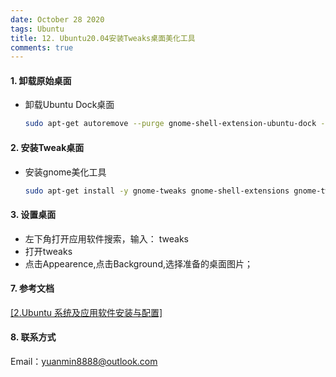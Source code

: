 ```yaml
---
date: October 28 2020
tags: Ubuntu
title: 12. Ubuntu20.04安装Tweaks桌面美化工具
comments: true
---
```


#### 1. 卸载原始桌面

- 卸载Ubuntu Dock桌面

  ```bash
  sudo apt-get autoremove --purge gnome-shell-extension-ubuntu-dock -y
  ```

#### 2. 安装Tweak桌面

- 安装gnome美化工具

  ```bash
  sudo apt-get install -y gnome-tweaks gnome-shell-extensions gnome-tweak-tool
  ```

#### 3. 设置桌面

- 左下角打开应用软件搜索，输入： tweaks
- 打开tweaks
- 点击Appearence,点击Background,选择准备的桌面图片；

#### 7. 参考文档

[[2.Ubuntu 系统及应用软件安装与配置]](https://web-dolphin.github.io/2020/10/24/Linux/Tutorial/Ubuntu%E7%B3%BB%E7%BB%9F%E5%8F%8A%E5%BA%94%E7%94%A8%E8%BD%AF%E4%BB%B6%E5%AE%89%E8%A3%85%E4%B8%8E%E9%85%8D%E7%BD%AE/)

#### 8. 联系方式

Email：yuanmin8888@outlook.com
